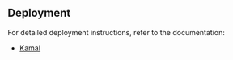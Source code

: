 

## Deployment

For detailed deployment instructions, refer to the documentation:

- [Kamal](https://stack.bogoyavlensky.com/docs/lite/kamal)
